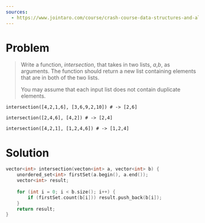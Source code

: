 ```yaml
---
sources:
  - https://www.jointaro.com/course/crash-course-data-structures-and-algorithms-concepts/intersection-approach/
---
```

# Problem

> Write a function, _intersection_, that takes in two lists, _a_,_b_, as arguments. The function should return a new list containing elements that are in both of the two lists.
> 
> You may assume that each input list does not contain duplicate elements.

```
intersection([4,2,1,6], [3,6,9,2,10]) # -> [2,6]
```

```
intersection([2,4,6], [4,2]) # -> [2,4]
```

```
intersection([4,2,1], [1,2,4,6]) # -> [1,2,4]
```

# Solution

```cpp
vector<int> intersection(vecton<int> a, vector<int> b) {
	unordered_set<int> firstSet(a.begin(), a.end());
	vector<int> result;
	
	for (int i = 0; i < b.size(); i++) {
		if (firstSet.count(b[i])) result.push_back(b[i]);
	}
	return result;
}
```